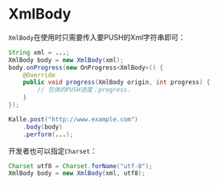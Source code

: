 # XmlBody

`XmlBody`在使用时只需要传入要PUSH的Xml字符串即可：
```java
String xml = ...;
XmlBody body = new XmlBody(xml);
body.onProgress(new OnProgress<XmlBody>() {
    @Override
    public void progress(XmlBody origin, int progress) {
        // 包体的PUSH进度：progress.
    }
});

Kalle.post("http://www.example.com")
    .body(body)
    .perform(...);
```

开发者也可以指定`Charset`：
```java
Charset utf8 = Charset.forName("utf-8");
XmlBody body = new XmlBody(xml, utf8);
```